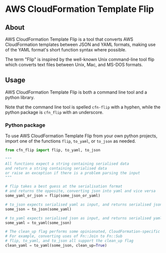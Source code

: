 # AWS CloudFormation Template Flip

## About

AWS CloudFormation Template Flip is a tool that converts AWS CloudFormation templates between JSON and YAML formats, making use of the YAML format's short function syntax where possible.

The term "Flip" is inspired by the well-known Unix command-line tool flip which converts text files between Unix, Mac, and MS-DOS formats.

## Usage

AWS CloudFormation Template Flip is both a command line tool and a python library.

Note that the command line tool is spelled `cfn-flip` with a hyphen, while the python package is `cfn_flip` with an underscore.

### Python package

To use AWS CloudFormation Template Flip from your own python projects, import one of the functions `flip`, `to_yaml`, or `to_json` as needed.

```python
from cfn_flip import flip, to_yaml, to_json

"""
All functions expect a string containing serialised data
and return a string containing serialised data
or raise an exception if there is a problem parsing the input
"""

# flip takes a best guess at the serialisation format
# and returns the opposite, converting json into yaml and vice versa
some_yaml_or_json = flip(some_json_or_yaml)

# to_json expects serialised yaml as input, and returns serialised json
some_json = to_json(some_yaml)

# to_yaml expects serialised json as input, and returns serialised yaml
some_yaml = to_yaml(some_json)

# The clean_up flag performs some opinionated, CloudFormation-specific sanitation of the input
# For example, converting uses of Fn::Join to Fn::Sub
# flip, to_yaml, and to_json all support the clean_up flag
clean_yaml = to_yaml(some_json, clean_up=True)
```
